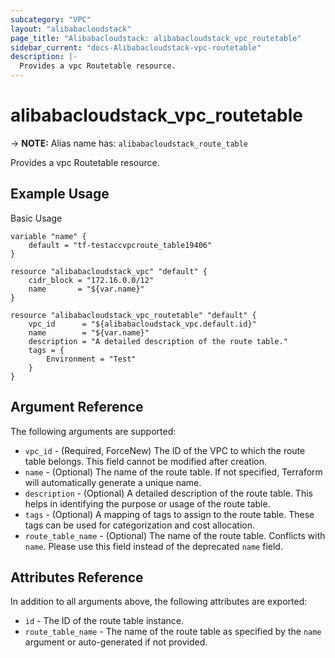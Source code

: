```yaml
---
subcategory: "VPC"
layout: "alibabacloudstack"
page_title: "Alibabacloudstack: alibabacloudstack_vpc_routetable"
sidebar_current: "docs-Alibabacloudstack-vpc-routetable"
description: |- 
  Provides a vpc Routetable resource.
---
```


# alibabacloudstack_vpc_routetable
-> **NOTE:** Alias name has: `alibabacloudstack_route_table`

Provides a vpc Routetable resource.

## Example Usage

Basic Usage

```hcl
variable "name" {
	default = "tf-testaccvpcroute_table19406"
}

resource "alibabacloudstack_vpc" "default" {
	cidr_block = "172.16.0.0/12"
	name       = "${var.name}"
}

resource "alibabacloudstack_vpc_routetable" "default" {
	vpc_id      = "${alibabacloudstack_vpc.default.id}"
	name        = "${var.name}"
	description = "A detailed description of the route table."
	tags = {
		Environment = "Test"
	}
}
```

## Argument Reference

The following arguments are supported:

* `vpc_id` - (Required, ForceNew) The ID of the VPC to which the route table belongs. This field cannot be modified after creation.
* `name` - (Optional) The name of the route table. If not specified, Terraform will automatically generate a unique name.
* `description` - (Optional) A detailed description of the route table. This helps in identifying the purpose or usage of the route table.
* `tags` - (Optional) A mapping of tags to assign to the route table. These tags can be used for categorization and cost allocation.
* `route_table_name` - (Optional) The name of the route table. Conflicts with `name`. Please use this field instead of the deprecated `name` field. 

## Attributes Reference

In addition to all arguments above, the following attributes are exported:

* `id` - The ID of the route table instance.
* `route_table_name` - The name of the route table as specified by the `name` argument or auto-generated if not provided. 